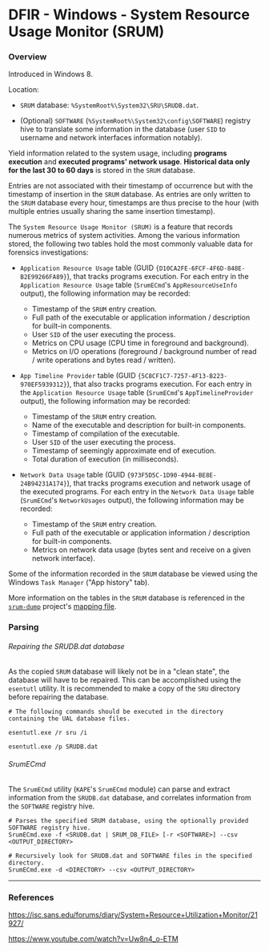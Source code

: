 # DFIR - Windows - System Resource Usage Monitor (SRUM)

### Overview

Introduced in Windows 8.

Location:

 - `SRUM` database: `%SystemRoot%\System32\SRU\SRUDB.dat`.

 - (Optional) `SOFTWARE` (`%SystemRoot%\System32\config\SOFTWARE`) registry
   hive to translate some information in the database (user `SID` to username
   and network interfaces information notably).

Yield information related to the system usage, including **programs execution**
and **executed programs' network usage**. **Historical data only for the
last 30 to 60 days** is stored in the `SRUM` database.

Entries are not associated with their timestamp of occurrence but with the
timestamp of insertion in the `SRUM` database. As entries are only written to
the `SRUM` database every hour, timestamps are thus precise to the hour (with
multiple entries usually sharing the same insertion timestamp).

The `System Resource Usage Monitor (SRUM)` is a feature that records numerous
metrics of system activities. Among the various information stored, the
following two tables hold the most commonly valuable data for forensics
investigations:

  - `Application Resource Usage` table (GUID
    `{D10CA2FE-6FCF-4F6D-848E-B2E99266FA89}`), that tracks programs
    execution.
    For each entry in the `Application Resource Usage` table (`SrumECmd`'s
    `AppResourceUseInfo` output), the following information may be recorded:
    - Timestamp of the `SRUM` entry creation.
    - Full path of the executable or application information / description for
      built-in components.
    - User `SID` of the user executing the process.
    - Metrics on CPU usage (CPU time in foreground and background).
    - Metrics on I/O operations (foreground / background number of read / write
      operations and bytes read / written).

  - `App Timeline Provider` table (GUID
    `{5C8CF1C7-7257-4F13-B223-970EF5939312}`), that also tracks programs
    execution.
    For each entry in the `Application Resource Usage` table (`SrumECmd`'s
    `AppTimelineProvider` output), the following information may be recorded:
    - Timestamp of the `SRUM` entry creation.
    - Name of the executable and description for built-in components.
    - Timestamp of compilation of the executable.
    - User `SID` of the user executing the process.
    - Timestamp of seemingly approximate end of execution.
    - Total duration of execution (in milliseconds).

  - `Network Data Usage` table (GUID `{973F5D5C-1D90-4944-BE8E-24B94231A174}`),
    that tracks programs execution and network usage of the executed
    programs.
    For each entry in the `Network Data Usage` table (`SrumECmd`'s
    `NetworkUsages` output), the following information may be
    recorded:
    - Timestamp of the `SRUM` entry creation.
    - Full path of the executable or application information / description for
      built-in components.
    - Metrics on network data usage (bytes sent and receive on a given network
      interface).

Some of the information recorded in the `SRUM` database be viewed using the
Windows `Task Manager` ("App history" tab).

More information on the tables in the `SRUM` database is referenced in the
[`srum-dump`](https://github.com/MarkBaggett/srum-dump) project's
[mapping file](https://github.com/MarkBaggett/srum-dump/blob/master/SRUM_TEMPLATE2.xlsx).

### Parsing

###### Repairing the SRUDB.dat database

As the copied `SRUM` database will likely not be in a "clean state", the
database will have to be repaired. This can be accomplished using the
`esentutl` utility. It is recommended to make a copy of the `SRU` directory
before repairing the database.

```
# The following commands should be executed in the directory containing the UAL database files.

esentutl.exe /r sru /i

esentutl.exe /p SRUDB.dat
```

###### SrumECmd

The `SrumECmd` utility (`KAPE`'s `SrumECmd` module) can parse and extract
information from the `SRUDB.dat` database, and correlates information from the
`SOFTWARE` registry hive.

```
# Parses the specified SRUM database, using the optionally provided SOFTWARE registry hive.
SrumECmd.exe -f <SRUDB.dat | SRUM_DB_FILE> [-r <SOFTWARE>] --csv <OUTPUT_DIRECTORY>

# Recursively look for SRUDB.dat and SOFTWARE files in the specified directory.
SrumECmd.exe -d <DIRECTORY> --csv <OUTPUT_DIRECTORY>
```

--------------------------------------------------------------------------------

### References

https://isc.sans.edu/forums/diary/System+Resource+Utilization+Monitor/21927/

https://www.youtube.com/watch?v=Uw8n4_o-ETM
